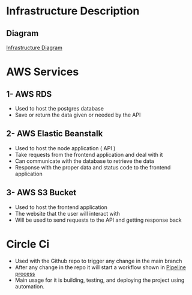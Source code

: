 # Infrastructure Description

## Diagram

[Infrastructure Diagram](https://github.com/BeshoyMorad/HostingFullStackApplication/blob/main/diagrams/infrastructure.png)

# AWS Services

## 1- AWS RDS

- Used to host the postgres database
- Save or return the data given or needed by the API

## 2- AWS Elastic Beanstalk

- Used to host the node application ( API )
- Take requests from the frontend application and deal with it
- Can communicate with the database to retrieve the data
- Response with the proper data and status code to the frontend application

## 3- AWS S3 Bucket

- Used to host the frontend application
- The website that the user will interact with
- Will be used to send requests to the API and getting response back

# Circle Ci

- Used with the Github repo to trigger any change in the main branch
- After any change in the repo it will start a workflow shown in [Pipeline process](https://github.com/BeshoyMorad/HostingFullStackApplication/blob/main/docs/Pipeline%20process.md)
- Main usage for it is building, testing, and deploying the project using automation.